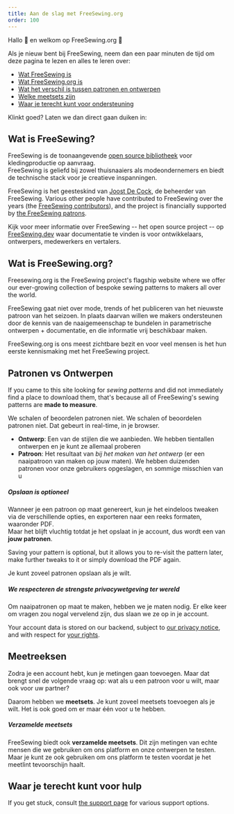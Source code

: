 ```yaml
---
title: Aan de slag met FreeSewing.org
order: 100
---
```


Hallo 👋 en welkom op FreeSewing.org 🙂

Als je nieuw bent bij FreeSewing, neem dan een paar minuten de tijd om deze pagina te lezen en alles te leren over:

- [Wat FreeSewing is](#what-is-freesewing)
- [Wat FreeSewing.org is](#what-is-freesewingorg)
- [Wat het verschil is tussen patronen en ontwerpen](#patterns-vs-designs)
- [Welke meetsets zijn](#measurements-sets)
- [Waar je terecht kunt voor ondersteuning](#where-to-turn-to-for-help)

Klinkt goed? Laten we dan direct gaan duiken in:

## Wat is FreeSewing?

FreeSewing is de toonaangevende [open source bibliotheek](https://github.com/freesewing) voor kledingproductie op aanvraag.  
FreeSewing is geliefd bij zowel thuisnaaiers als modeondernemers en biedt de technische stack voor je creatieve inspanningen.

FreeSewing is het geesteskind van [Joost De Cock](https://github.com/joostdecock), de beheerder van FreeSewing. Various other people have contributed to FreeSewing over the years (the [FreeSewing contributors](https://github.com/freesewing/freesewing?tab=readme-ov-file#contributors-)), and the project is financially supported by [the FreeSewing patrons](/patrons).

<Tip>

Kijk voor meer informatie over FreeSewing -- het open source project -- op
[FreeSewing.dev](https://freesewing.dev/) waar documentatie te vinden is voor
ontwikkelaars, ontwerpers, medewerkers en vertalers.

</Tip>

## Wat is FreeSewing.org?

Freesewing.org is the FreeSewing project's flagship website where we offer our ever-growing collection of bespoke sewing patterns to makers all over the world.

FreeSewing gaat niet over mode, trends of het publiceren van het nieuwste patroon van het seizoen. In plaats daarvan willen we makers ondersteunen door de kennis van de naaigemeenschap te bundelen in parametrische ontwerpen + documentatie, en die informatie vrij beschikbaar maken.

FreeSewing.org is ons meest zichtbare bezit en voor veel mensen is het hun eerste kennismaking met het FreeSewing project.

## Patronen vs Ontwerpen

If you came to this site looking for _sewing patterns_ and did not immediately find a place to download them, that's because all of FreeSewing's sewing patterns are **made to measure**.

We schalen of beoordelen patronen niet. We schalen of beoordelen patronen niet. Dat gebeurt in real-time, in je browser.

- **Ontwerp**: Een van de stijlen die we aanbieden. We hebben tientallen ontwerpen en je kunt ze allemaal proberen
- **Patroon**: Het resultaat van *bij het maken van het ontwerp* (er een naaipatroon van maken op jouw maten). We hebben duizenden patronen voor onze gebruikers opgeslagen, en sommige misschien van u

<Tip>

##### Opslaan is optioneel

Wanneer je een patroon op maat genereert, kun je het eindeloos tweaken via de verschillende opties,
en exporteren naar een reeks formaten, waaronder PDF.  
Maar het blijft vluchtig totdat je het opslaat in je account, dus
wordt een van **jouw patronen**.

Saving your pattern is optional, but it allows you to re-visit the pattern later, make further tweaks to it or simply download the PDF again.

Je kunt zoveel patronen opslaan als je wilt.

</Tip>

<Note>

##### We respecteren de strengste privacywetgeving ter wereld
Om naaipatronen op maat te maken, hebben we je maten nodig.
Er elke keer om vragen zou nogal vervelend zijn, dus slaan we ze op in je account.

Your account data is stored on our backend, subject to [our privacy notice](/docs/about/privacy),
and with respect for [your rights](/docs/about/rights/).

</Note>

## Meetreeksen

Zodra je een account hebt, kun je metingen gaan toevoegen. Maar dat brengt snel de volgende vraag op: wat als u een patroon voor u wilt, maar ook voor uw partner?

Daarom hebben we **meetsets**. Je kunt zoveel meetsets toevoegen als je wilt. Het is ook goed om er maar één voor u te hebben.

<Tip>

##### Verzamelde meetsets

FreeSewing biedt ook **verzamelde meetsets**. Dit zijn metingen van echte mensen die we gebruiken om ons platform en onze ontwerpen te testen. Maar je kunt ze ook gebruiken om ons platform te testen voordat je het meetlint tevoorschijn haalt.

</Tip>

## Waar je terecht kunt voor hulp

If you get stuck, consult [the support page](/support/) for various support options.


